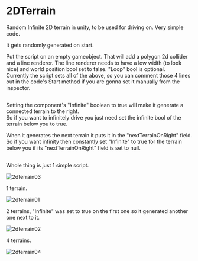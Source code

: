 # 2DTerrain
Random Infinite 2D terrain in unity, to be used for driving on. Very simple code.

It gets randomly generated on start.


Put the script on an empty gameobject. That will add a polygon 2d collider and a line renderer. The line renderer needs to have a low width (to look nice) and world position bool set to false. "Loop" bool is optional.  
Currently the script sets all of the above, so you can comment those 4 lines out in the code's Start method if you are gonna set it manually from the inspector.  


##  


Setting the component's "Infinite" boolean to true will make it generate a connected terrain to the right.  
So if you want to infinitely drive you just need set the infinite bool of the terrain below you to true.  


When it generates the next terrain it puts it in the "nextTerrainOnRight" field. So if you want infinity then constantly set "Infinite" to true for the terrain below you if its "nextTerrainOnRight" field is set to null.  

##  

Whole thing is just 1 simple script.

![2dterrain03](https://user-images.githubusercontent.com/41348897/44438020-82ffbc00-a5bd-11e8-8e7f-9ff97247e5c8.png)

1 terrain.

![2dterrain01](https://user-images.githubusercontent.com/41348897/44438016-82672580-a5bd-11e8-9781-e5dca307186c.png)

2 terrains, "Infinite" was set to true on the first one so it generated another one next to it.

![2dterrain02](https://user-images.githubusercontent.com/41348897/44438019-82672580-a5bd-11e8-84dd-f9f1a9cc7748.png)

4 terrains.

![2dterrain04](https://user-images.githubusercontent.com/41348897/44438021-82ffbc00-a5bd-11e8-9fd7-dff640e3ee20.png)
